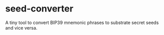 # seed-converter
A tiny tool to convert BIP39 mnemonic phrases to substrate secret seeds and vice versa.
